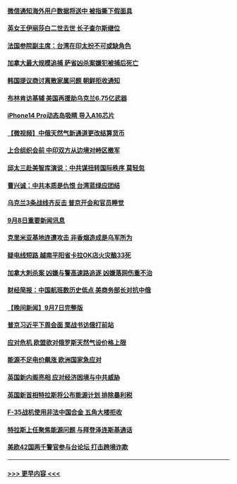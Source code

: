 #### [微信通知海外用户数据将送中 被指撕下假面具](../pages/prog202/a103521686.md?t=09090551) 
#### [英女王伊丽莎白二世去世 长子查尔斯继位](../pages/prog202/a103521544.md?t=09090551) 
#### [法国参院副主席：台湾在印太扮不可或缺角色](../pages/prog202/a103521571.md?t=09090551) 
#### [加拿大最大规模追捕 萨省凶杀案嫌犯被捕后死亡](../pages/prog202/a103521569.md?t=09090551) 
#### [韩国提议商讨离散家属问题 朝鲜拒收通知](../pages/prog202/a103521567.md?t=09090551) 
#### [布林肯访基辅 美国再援助乌克兰6.75亿武器](../pages/prog202/a103521575.md?t=09090551) 
#### [iPhone14  Pro动态岛吸睛 导入A16芯片](../pages/prog202/a103521579.md?t=09090551) 
#### [【微视频】中俄天然气新通道更改结算货币](../pages/prog202/a103521449.md?t=09090551) 
#### [上合组织会前 中印双方从边境对峙区撤军](../pages/prog202/a103521439.md?t=09090551) 
#### [邱太三赴美智库演说：中共谋扭转国际秩序 莫轻忽](../pages/prog202/a103521413.md?t=09090551) 
#### [曹兴诚：中共本质是仇恨 台湾蓝绿应团结](../pages/prog202/a103521393.md?t=09090551) 
#### [乌克兰3条战线齐反击 普京开会和官员睡觉](../pages/prog202/a103521342.md?t=09090551) 
#### [9月8日重要新闻讯息](../pages/prog202/a103521283.md?t=09090551) 
#### [克里米亚基地连遭攻击 非香烟造成是乌军所为](../pages/prog202/a103521253.md?t=09090551) 
#### [疑电线短路 越南平阳省卡拉OK店火灾酿33死](../pages/prog202/a103521213.md?t=09090551) 
#### [加拿大刺杀案 凶嫌与警高速路追逐 凶嫌落网伤重不治](../pages/prog202/a103521206.md?t=09090551) 
#### [财经简报：中国航班数历史低点 美商务部长对抗中俄](../pages/prog202/a103521129.md?t=09090551) 
#### [【晚间新闻】9月7日完整版](../pages/prog202/a103521111.md?t=09090551) 
#### [普京习近平下周会面 栗战书访俄打前站](../pages/prog202/a103521002.md?t=09090551) 
#### [应对危机 欧盟欲对俄罗斯天然气设价格上限](../pages/prog202/a103520977.md?t=09090551) 
#### [能源不足电价飙涨 欧洲国家急应对](../pages/prog202/a103521007.md?t=09090551) 
#### [英国新内阁亮相 应对经济困境与中共威胁](../pages/prog202/a103520975.md?t=09090551) 
#### [英国新首相特拉斯将公布能源计划 排除暴利税](../pages/prog202/a103520905.md?t=09090551) 
#### [F-35战机使用非法中国合金 五角大楼拒收](../pages/prog202/a103520864.md?t=09090551) 
#### [特拉斯上任聚焦能源问题 与拜登泽连斯基通话](../pages/prog202/a103520810.md?t=09090551) 
#### [美欧42国两千警官参与台论坛 打击跨境诈欺](../pages/prog202/a103520812.md?t=09090551) 

----
#### [ >>> 更早内容 <<< ](../indexes/prog202-earlier.md)
